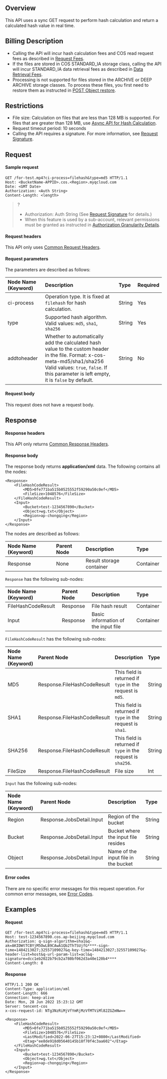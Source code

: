 ## Overview

This API uses a sync GET request to perform hash calculation and return a calculated hash value in real time.

## Billing Description

- Calling the API will incur hash calculation fees and COS read request fees as described in [Request Fees](https://intl.cloud.tencent.com/document/product/436/40100).
- If the files are stored in COS STANDARD_IA storage class, calling the API will incur STANDARD_IA data retrieval fees as described in [Data Retrieval Fees](https://intl.cloud.tencent.com/document/product/436/40097).
- Processing is not supported for files stored in the ARCHIVE or DEEP ARCHIVE storage classes. To process these files, you first need to restore them as instructed in [POST Object restore](https://intl.cloud.tencent.com/document/product/436/12633).

## Restrictions

- File size: Calculation on files that are less than 128 MB is supported. For files that are greater than 128 MB, use [Async API for Hash Calculation](https://cloud.tencent.com/document/product/460/83085).
- Request timeout period: 10 seconds
- Calling the API requires a signature. For more information, see [Request Signature](https://intl.cloud.tencent.com/document/product/436/7778).

## Request

#### Sample request

```plaintext
GET /for-test.mp4?ci-process=filehash&type=md5 HTTP/1.1
Host: <BucketName-APPID>.cos.<Region>.myqcloud.com
Date: <GMT Date>
Authorization: <Auth String>
Content-Length: <length>
```

>?
> - Authorization: Auth String (See [Request Signature](https://intl.cloud.tencent.com/document/product/436/7778) for details.)
> - When this feature is used by a sub-account, relevant permissions must be granted as instructed in [Authorization Granularity Details](https://intl.cloud.tencent.com/document/product/1045/49896).
> 

#### Request headers

This API only uses [Common Request Headers](https://intl.cloud.tencent.com/document/product/436/7728).

#### Request parameters

The parameters are described as follows:

| Node Name (Keyword)  | Description                                                         | Type   | Required |
| :----------------- | :----------------------------------------------------------- | :----- | :------- |
| ci-process         | Operation type. It is fixed at `filehash` for hash calculation.                        | String | Yes       |
| type               | Supported hash algorithm. Valid values: `md5`, `sha1`, `sha256`                | String | Yes       |
| addtoheader        | Whether to automatically add the calculated hash value to the custom header in the file. Format: x-cos-meta-md5/sha1/sha256<br>Valid values: `true`, `false`. If this parameter is left empty, it is `false` by default. | String | No       |

#### Request body

This request does not have a request body.

## Response

#### Response headers

This API only returns [Common Response Headers](https://intl.cloud.tencent.com/document/product/436/7729).

#### Response body

The response body returns **application/xml** data. The following contains all the nodes:

```
<Response>
    <FileHashCodeResult>
        <MD5>0fe771ba515b0525552f59290a50c0ef</MD5>
        <FileSize>1048576</FileSize>
    </FileHashCodeResult>
    <Input>
        <Bucket>test-1234567890</Bucket>
        <Object>wg.txt</Object>
        <Region>ap-chongqing</Region>
    </Input>
</Response>
```

The nodes are described as follows:

| Node Name (Keyword) | Parent Node | Description | Type |
| :----------------- | :----- | :------------- | :-------- |
| Response           | None     | Result storage container | Container |

`Response` has the following sub-nodes:

| Node Name (Keyword) | Parent Node | Description | Type |
| :----------------- | :------- | :------------------- | :-------- |
| FileHashCodeResult | Response | File hash result   | Container |
| Input              | Response | Basic information of the input file | Container |

`FileHashCodeResult` has the following sub-nodes:

| Node Name (Keyword) | Parent Node | Description | Type |
| :----------------- | :-------------------------- | :--------------------------- | :----- |
| MD5                | Response.FileHashCodeResult | This field is returned if `type` in the request is `md5`.    | String |
| SHA1                | Response.FileHashCodeResult | This field is returned if `type` in the request is `sha1`.    | String |
| SHA256                | Response.FileHashCodeResult | This field is returned if `type` in the request is `sha256`.    | String |
| FileSize           | Response.FileHashCodeResult | File size                 | Int    |

`Input` has the following sub-nodes:

| Node Name (Keyword) | Parent Node | Description | Type |
| :----------------- | :------------------------ | :------------------------- | :----- |
| Region             | Response.JobsDetail.Input | Region of the bucket                                | String    |
| Bucket          | Response.JobsDetail.Input | Bucket where the input file resides                                 | String    |
| Object             | Response.JobsDetail.Input | Name of the input file in the bucket | String |

#### Error codes

There are no specific error messages for this request operation. For common error messages, see [Error Codes](https://intl.cloud.tencent.com/document/product/436/46214).

## Examples

#### Request

```
GET /for-test.mp4?ci-process=filehash&type=md5 HTTP/1.1
Host: test-1234567890.cos.ap-beijing.myqcloud.com
Authorization: q-sign-algorithm=sha1&q-ak=AKIDWtTCBYjM5OwLB9CAwA1Qb2ThTSUjfG****-sign-time=1484213027;32557109027&q-key-time=1484213027;32557109027&q-header-list=host&q-url-param-list=acl&q-signature=dcc1eb2022b79cb2a780bf062d3a40e120b4****
Content-Length: 0
```

#### Response

```
HTTP/1.1 200 OK
Content-Type: application/xml
Content-Length: 666
Connection: keep-alive
Date: Mon, 28 Jun 2022 15:23:12 GMT
Server: tencent-cos
x-cos-request-id: NTg3NzRiMjVfYmRjMzVfMTViMl82ZGZmNw==

<Response>
    <FileHashCodeResult>
        <MD5>0fe771ba515b0525552f59290a50c0ef</MD5>
        <FileSize>1048576</FileSize>
        <LastModified>2022-06-27T15:23:12+0800</LastModified>
        <Etag>"ee8de918d05640145b18f70f4c3aa602"</Etag>
    </FileHashCodeResult>
    <Input>
        <Bucket>test-1234567890</Bucket>
        <Object>wg.txt</Object>
        <Region>ap-chongqing</Region>
    </Input>
</Response>
```
